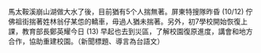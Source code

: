 馬太鞍溪崩山湖做大水了後，目前猶有5个人揣無著。屏東特搜隊昨昏 (10/12) 佇佛祖街揣著姓林翁仔某怹的轎車，毋過人猶未揣著。另外，初7學校開始恢復上課，教育部長鄭英耀今日 (13) 早起也去到災區，了解校園復原進度，講會和地方合作，協助重建校園。（新聞標題、導言為台語文）